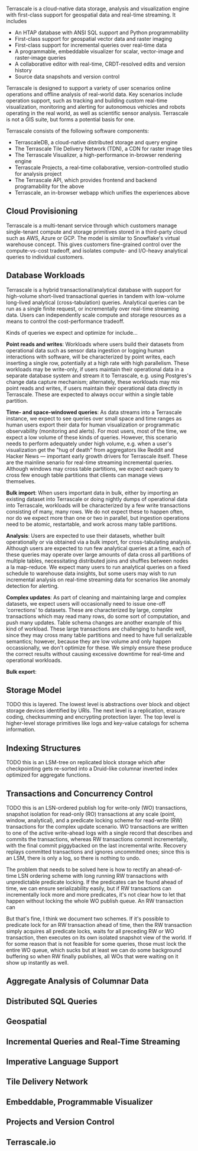 Terrascale is a cloud-native data storage, analysis and visualization engine with first-class support for geospatial data and real-time streaming. It includes

* An HTAP database with ANSI SQL support and Python programmability
* First-class support for geospatial vector data and raster imaging
* First-class support for incremental queries over real-time data
* A programmable, embeddable visualizer for scalar, vector-image and raster-image queries
* A collaborative editor with real-time, CRDT-resolved edits and version history
* Source data snapshots and version control

Terrascale is designed to support a variety of user scenarios online operations and offline analysis of real-world data. Key scenarios include operation support, such as tracking and building custom real-time visualization, monitoring and alerting for autonomous vehicles and robots operating in the real world, as well as scientific sensor analysis. Terrascale is not a GIS suite, but forms a potential basis for one.

Terrascale consists of the following software components:

* TerrascaleDB, a cloud-native distributed storage and query engine
* The Terrascale Tile Delivery Network (TDN), a CDN for raster image tiles
* The Terrascale Visualizer, a high-performance in-browser rendering engine
* Terrascale Projects, a real-time collaborative, version-controlled studio for analysis project
* The Terrascale API, which provides frontend and backend programability for the above
* Terrascale, an in-browser webapp which unifies the experiences above

## Cloud Provisioning

Terrascale is a multi-tenant service through which customers manage single-tenant compute and storage primitives stored in a third-party cloud such as AWS, Azure or GCP. The model is similar to Snowflake's virtual warehouse concept. This gives customers fine-grained control over the compute-vs-cost tradeoff, and isolates compute- and I/O-heavy analytical queries to individual customers.

## Database Workloads

Terrascale is a hybrid transactional/analytical database with support for high-volume short-lived transactional queries in tandem with low-volume long-lived analytical (cross-tabulation) queries. Analytical queries can be run as a single finite request, or incrementally over real-time streaming data. Users can independently scale compute and storage resources as a means to control the cost-performance tradeoff.

Kinds of queries we expect and optimize for include...

**Point reads and writes**: Workloads where users build their datasets from operational data such as sensor data ingestion or logging human interactions with software, will be characterized by point writes, each inserting a single row, potentially at a high rate with high parallelism. These workloads may be write-only, if users maintain their operational data in a separate database system and stream it to Terrascale, e.g. using Postgres's change data capture mechanism; alternately, these workloads may mix point reads and writes, if users maintain their operational data directly in Terrascale. These are expected to always occur within a single table partition.

**Time- and space-windowed queries**: As data streams into a Terrascale instance, we expect to see queries over small space and time ranges as human users export their data for human visualization or programmatic observability (monitoring and alerts). For most users, most of the time, we expect a low volume of these kinds of queries. However, this scenario needs to perform adequately under high volume, e.g. when a user's visualization get the "hug of death" from aggregators like Reddit and Hacker News &mdash; important early growth drivers for Terrascale itself. These are the mainline senario for real-time streaming incremental queries. Although windows may cross table partitions, we expect each query to cross few enough table partitions that clients can manage views themselves.

**Bulk import**: When users important data in bulk, either by importing an existing dataset into Terrascale or doing nightly dumps of operational data into Terrascale, workloads will be characterized by a few write transactions consisting of many, many rows. We do not expect these to happen often, nor do we expect more than one or two in parallel, but ingestion operations need to be atomic, restartable, and work across many table partitions.

**Analysis**: Users are expected to use their datasets, whether built operationally or via obtained via a bulk import, for cross-tabulating analysis. Although users are expected to run few analytical queries at a time, each of these queries may operate over large amounts of data cross all partitions of multiple tables, necessitating distributed joins and shuffles between nodes a la map-reduce. We expect many users to run analytical queries on a fixed schedule to warehouse data insights, but some users may wish to run incremental analysis on real-time streaming data for scenarios like anomaly detection for alerting.

**Complex updates**: As part of cleaning and maintaining large and complex datasets, we expect users will occasionally need to issue one-off 'corrections' to datasets. These are characterized by large, complex transactions which may read many rows, do some sort of computation, and push many updates. Table schema changes are another example of this kind of workload. These large transactions are challenging to handle well, since they may cross many table partitions and need to have full serializable semantics; however, because they are low volume and only happen occassionally, we don't optimize for these. We simply ensure these produce the correct results without causing excessive downtime for real-time and operational workloads.

**Bulk export**: 

## Storage Model

TODO this is layered. The lowest level is abstractions over block and object storage devices identified by URIs. The next level is a replication, erasure coding, checksumming and encrypting protection layer. The top level is higher-level storage primitives like logs and key-value catalogs for schema information.

## Indexing Structures

TODO this is an LSM-tree on replicated block storage which after checkpointing gets re-sorted into a Druid-like columnar inverted index optimized for aggregate functions.

## Transactions and Concurrency Control

TODO this is an LSN-ordered publish log for write-only (WO) transactions, snapshot isolation for read-only (RO) transactions at any scale (point, window, analytical), and a predicate locking scheme for read-write (RW) transactions for the complex update scenario. WO transactions are written to one of the active write-ahead logs with a single record that describes and commits the transactions, whereas RW transactions commit incrementally, with the final commit piggybacked on the last incremental write. Recovery replays committed transactions and ignores uncommited ones; since this is an LSM, there is only a log, so there is nothing to undo.

The problem that needs to be solved here is how to rectify an ahead-of-time LSN ordering scheme with long running RW transactions with unpredictable predicate locking. If the predicates can be found ahead of time, we can ensure serializability easily, but if RW transactions can incrementally lock more and more predicates, it's not clear how to let that happen without locking the whole WO publish queue. An RW transaction can

But that's fine, I think we document two schemes. If it's possible to predicate lock for an RW transaction ahead of time, then the RW transaction simply acquires all predicate locks, waits for all preceding RW or WO transaction, then executes on its own isolated snapshot view of the world. If for some reason that is not feasible for some queries, those must lock the entire WO queue, which sucks but at least we can do some background buffering so when RW finally publishes, all WOs that were waiting on it show up instantly as well.

## Aggregate Analysis of Columnar Data

## Distributed SQL Queries

## Geospatial

## Incremental Queries and Real-Time Streaming

## Imperative Language Support

## Tile Delivery Network

## Embeddable, Programmable Visualizer

## Projects and Version Control

## Terrascale.io



